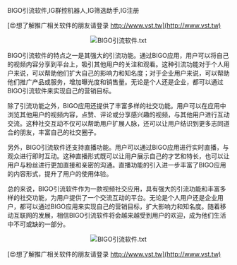 BIGO引流软件,IG群控机器人,IG筛选助手,IG注册

[😍想了解推广相关软件的朋友请登录 http://www.vst.tw](http://www.vst.tw)

 <center><img src="https://vst.tw/MP4/tuiguang/png/5.png" alt="BIGO引流软件.txt"></center>

BIGO引流软件的特点之一是其强大的引流功能。通过BIGO应用，用户可以将自己的视频内容分享到平台上，吸引其他用户的关注和观看。这种引流功能对于个人用户来说，可以帮助他们扩大自己的影响力和知名度；对于企业用户来说，可以帮助他们推广产品或服务，增加曝光度和销售量。无论是个人还是企业，都可以通过BIGO引流软件来实现自己的营销目标。

除了引流功能之外，BIGO应用还提供了丰富多样的社交功能。用户可以在应用中浏览其他用户的视频内容，点赞、评论或分享感兴趣的视频，与其他用户进行互动交流。这种社交互动不仅可以帮助用户扩展人脉，还可以让用户结识到更多志同道合的朋友，丰富自己的社交圈子。

另外，BIGO引流软件还支持直播功能。用户可以通过BIGO应用进行实时直播，与观众进行即时互动。这种直播形式既可以让用户展示自己的才艺和特长，也可以让用户与粉丝进行更加直接和亲密的沟通。直播功能的引入进一步丰富了BIGO应用的内容形式，提升了用户的使用体验。

总的来说，BIGO引流软件作为一款视频社交应用，具有强大的引流功能和丰富多样的社交功能，为用户提供了一个交流互动的平台。无论是个人用户还是企业用户，都可以通过BIGO应用来实现自己的营销目标，扩大影响力和知名度。随着移动互联网的发展，相信BIGO引流软件将会越来越受到用户的欢迎，成为他们生活中不可或缺的一部分。

 <center><img src="https://vst.tw/MP4/tuiguang/png/1.png" alt="BIGO引流软件.txt"></center>

[😍想了解推广相关软件的朋友请登录 http://www.vst.tw](http://www.vst.tw)



